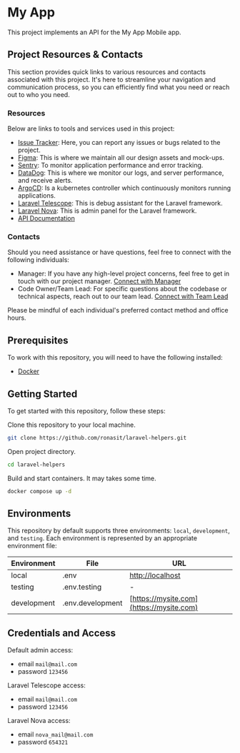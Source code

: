 # My App

This project implements an API for the My App Mobile app.

## Project Resources & Contacts

This section provides quick links to various resources and contacts associated
with this project. It's here to streamline your navigation and communication
process, so you can efficiently find what you need or reach out to who you need.

### Resources

Below are links to tools and services used in this project:
- [Issue Tracker](https://gitlab.com/my-project): Here, you can report any issues or bugs related to the project. 
- [Figma](https://figma.com/my-project): This is where we maintain all our design assets and mock-ups. 
- [Sentry](https://sentry.com/my-project): To monitor application performance and error tracking. 
- [DataDog](https://datadoghq.com/my-project): This is where we monitor our logs, and server performance, and receive alerts. 
- [ArgoCD](https://argocd.com/my-project): Is a kubernetes controller which continuously monitors running applications. 
- [Laravel Telescope](https://mypsite.com/telescope-link): This is debug assistant for the Laravel framework. 
- [Laravel Nova](https://mypsite.com/nova-link): This is admin panel for the Laravel framework. 
- [API Documentation](https://mysite.com)

### Contacts

Should you need assistance or have questions, feel free to connect with the following individuals:
- Manager: If you have any high-level project concerns, feel free to get in touch with our project manager. [Connect with Manager](mailto:manager@mail.com)
- Code Owner/Team Lead: For specific questions about the codebase or technical aspects, reach out to our team lead. [Connect with Team Lead](mailto:lead@mail.com)

Please be mindful of each individual's preferred contact method and office hours.

## Prerequisites

To work with this repository, you will need to have the following
installed:

- [Docker](https://www.docker.com)

## Getting Started

To get started with this repository, follow these steps:

Clone this repository to your local machine.

```sh
git clone https://github.com/ronasit/laravel-helpers.git
```

Open project directory.

```sh
cd laravel-helpers
```

Build and start containers. It may takes some time.

```sh
docker compose up -d
```

## Environments

This repository by default supports three environments: `local`, `development`,
and `testing`. Each environment is represented by an appropriate environment file:

| Environment | File | URL                                  |
| --- | --- |--------------------------------------|
| local | .env | [http://localhost](http://localhost) |
| testing | .env.testing | -                                    |
| development | .env.development | [https://mysite.com](https://mysite.com)               |

## Credentials and Access

Default admin access:
- email `mail@mail.com`
- password `123456`

Laravel Telescope access:
- email `mail@mail.com`
- password `123456`

Laravel Nova access:
- email `nova_mail@mail.com`
- password `654321`
